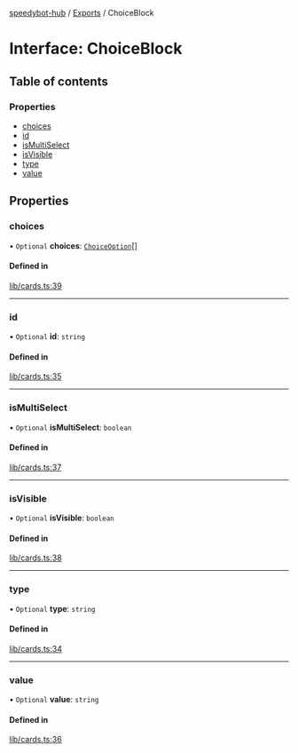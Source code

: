 [speedybot-hub](../README.md) / [Exports](../modules.md) / ChoiceBlock

# Interface: ChoiceBlock

## Table of contents

### Properties

- [choices](ChoiceBlock.md#choices)
- [id](ChoiceBlock.md#id)
- [isMultiSelect](ChoiceBlock.md#ismultiselect)
- [isVisible](ChoiceBlock.md#isvisible)
- [type](ChoiceBlock.md#type)
- [value](ChoiceBlock.md#value)

## Properties

### choices

• `Optional` **choices**: [`ChoiceOption`](ChoiceOption.md)[]

#### Defined in

[lib/cards.ts:39](https://github.com/valgaze/speedybot-hub/blob/6ed96ba/src/lib/cards.ts#L39)

___

### id

• `Optional` **id**: `string`

#### Defined in

[lib/cards.ts:35](https://github.com/valgaze/speedybot-hub/blob/6ed96ba/src/lib/cards.ts#L35)

___

### isMultiSelect

• `Optional` **isMultiSelect**: `boolean`

#### Defined in

[lib/cards.ts:37](https://github.com/valgaze/speedybot-hub/blob/6ed96ba/src/lib/cards.ts#L37)

___

### isVisible

• `Optional` **isVisible**: `boolean`

#### Defined in

[lib/cards.ts:38](https://github.com/valgaze/speedybot-hub/blob/6ed96ba/src/lib/cards.ts#L38)

___

### type

• `Optional` **type**: `string`

#### Defined in

[lib/cards.ts:34](https://github.com/valgaze/speedybot-hub/blob/6ed96ba/src/lib/cards.ts#L34)

___

### value

• `Optional` **value**: `string`

#### Defined in

[lib/cards.ts:36](https://github.com/valgaze/speedybot-hub/blob/6ed96ba/src/lib/cards.ts#L36)
